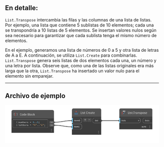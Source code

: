 ## En detalle:
`List.Transpose` intercambia las filas y las columnas de una lista de listas. Por ejemplo, una lista que contiene 5 sublistas de 10 elementos; cada una se transpondría a 10 listas de 5 elementos. Se insertan valores nulos según sea necesario para garantizar que cada sublista tenga el mismo número de elementos.

En el ejemplo, generamos una lista de números de 0 a 5 y otra lista de letras de A a E. A continuación, se utiliza `List.Create` para combinarlas. `List.Transpose` genera seis listas de dos elementos cada una, un número y una letra por lista. Observe que, como una de las listas originales era más larga que la otra, `List.Transpose` ha insertado un valor nulo para el elemento sin emparejar.
___
## Archivo de ejemplo

![List.Transpose](./DSCore.List.Transpose_img.jpg)
